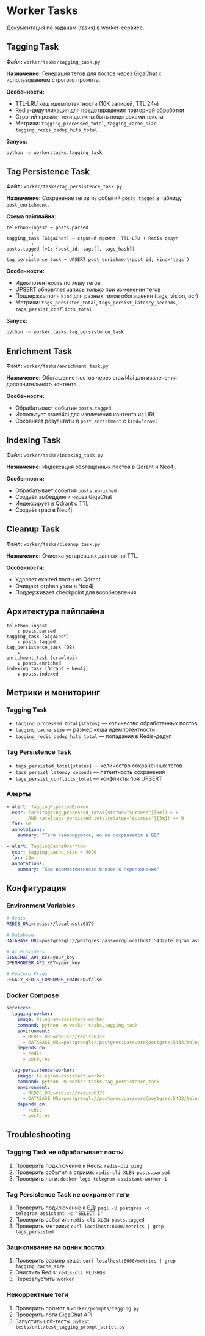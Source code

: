 # Worker Tasks

Документация по задачам (tasks) в worker-сервисе.

## Tagging Task

**Файл:** `worker/tasks/tagging_task.py`

**Назначение:** Генерация тегов для постов через GigaChat с использованием строгого промпта.

**Особенности:**
- TTL-LRU кеш идемпотентности (10K записей, TTL 24ч)
- Redis-дедупликация для предотвращения повторной обработки
- Строгий промпт: теги должны быть подстроками текста
- Метрики: `tagging_processed_total`, `tagging_cache_size`, `tagging_redis_dedup_hits_total`

**Запуск:**
```bash
python -m worker.tasks.tagging_task
```

## Tag Persistence Task

**Файл:** `worker/tasks/tag_persistence_task.py`

**Назначение:** Сохранение тегов из событий `posts.tagged` в таблицу `post_enrichment`.

**Схема пайплайна:**

```
telethon-ingest → posts.parsed
         ↓
tagging_task (GigaChat) — строгий промпт, TTL-LRU + Redis дедуп
         ↓
posts.tagged (v1: {post_id, tags[], tags_hash})
         ↓
tag_persistence_task → UPSERT post_enrichment(post_id, kind='tags')
```

**Особенности:**

- Идемпотентность по хешу тегов
- UPSERT обновляет запись только при изменении тегов
- Поддержка поля `kind` для разных типов обогащения (tags, vision, ocr)
- Метрики: `tags_persisted_total`, `tags_persist_latency_seconds`, `tags_persist_conflicts_total`

**Запуск:**
```bash
python -m worker.tasks.tag_persistence_task
```

## Enrichment Task

**Файл:** `worker/tasks/enrichment_task.py`

**Назначение:** Обогащение постов через crawl4ai для извлечения дополнительного контента.

**Особенности:**
- Обрабатывает события `posts.tagged`
- Использует crawl4ai для извлечения контента из URL
- Сохраняет результаты в `post_enrichment` с `kind='crawl'`

## Indexing Task

**Файл:** `worker/tasks/indexing_task.py`

**Назначение:** Индексация обогащённых постов в Qdrant и Neo4j.

**Особенности:**
- Обрабатывает события `posts.enriched`
- Создаёт эмбеддинги через GigaChat
- Индексирует в Qdrant с TTL
- Создаёт граф в Neo4j

## Cleanup Task

**Файл:** `worker/tasks/cleanup_task.py`

**Назначение:** Очистка устаревших данных по TTL.

**Особенности:**
- Удаляет expired посты из Qdrant
- Очищает orphan узлы в Neo4j
- Поддерживает checkpoint для возобновления

## Архитектура пайплайна

```
telethon-ingest
    ↓ posts.parsed
tagging_task (GigaChat)
    ↓ posts.tagged
tag_persistence_task (DB)
    ↓
enrichment_task (crawl4ai)
    ↓ posts.enriched
indexing_task (Qdrant + Neo4j)
    ↓ posts.indexed
```

## Метрики и мониторинг

### Tagging Task
- `tagging_processed_total{status}` — количество обработанных постов
- `tagging_cache_size` — размер кеша идемпотентности
- `tagging_redis_dedup_hits_total` — попадания в Redis-дедуп

### Tag Persistence Task
- `tags_persisted_total{status}` — количество сохранённых тегов
- `tags_persist_latency_seconds` — латентность сохранения
- `tags_persist_conflicts_total` — конфликты при UPSERT

### Алерты
```yaml
- alert: TaggingPipelineBroken
  expr: rate(tagging_processed_total{status="success"}[5m]) > 0 
        AND rate(tags_persisted_total{status="success"}[5m]) == 0
  for: 5m
  annotations:
    summary: "Теги генерируются, но не сохраняются в БД"

- alert: TaggingCacheOverflow
  expr: tagging_cache_size > 9000
  for: 10m
  annotations:
    summary: "Кеш идемпотентности близок к переполнению"
```

## Конфигурация

### Environment Variables
```bash
# Redis
REDIS_URL=redis://localhost:6379

# Database
DATABASE_URL=postgresql://postgres:password@localhost:5432/telegram_assistant

# AI Providers
GIGACHAT_API_KEY=your_key
OPENROUTER_API_KEY=your_key

# Feature Flags
LEGACY_REDIS_CONSUMER_ENABLED=false
```

### Docker Compose
```yaml
services:
  tagging-worker:
    image: telegram-assistant-worker
    command: python -m worker.tasks.tagging_task
    environment:
      - REDIS_URL=redis://redis:6379
      - DATABASE_URL=postgresql://postgres:password@postgres:5432/telegram_assistant
    depends_on:
      - redis
      - postgres

  tag-persistence-worker:
    image: telegram-assistant-worker
    command: python -m worker.tasks.tag_persistence_task
    environment:
      - REDIS_URL=redis://redis:6379
      - DATABASE_URL=postgresql://postgres:password@postgres:5432/telegram_assistant
    depends_on:
      - redis
      - postgres
```

## Troubleshooting

### Tagging Task не обрабатывает посты
1. Проверить подключение к Redis: `redis-cli ping`
2. Проверить события в стриме: `redis-cli XLEN posts.parsed`
3. Проверить логи: `docker logs telegram-assistant-worker-1`

### Tag Persistence Task не сохраняет теги
1. Проверить подключение к БД: `psql -U postgres -d telegram_assistant -c "SELECT 1"`
2. Проверить события: `redis-cli XLEN posts.tagged`
3. Проверить метрики: `curl localhost:8000/metrics | grep tags_persisted`

### Зацикливание на одних постах
1. Проверить размер кеша: `curl localhost:8000/metrics | grep tagging_cache_size`
2. Очистить Redis: `redis-cli FLUSHDB`
3. Перезапустить worker

### Некорректные теги
1. Проверить промпт в `worker/prompts/tagging.py`
2. Проверить логи GigaChat API
3. Запустить unit-тесты: `pytest tests/unit/test_tagging_prompt_strict.py`
